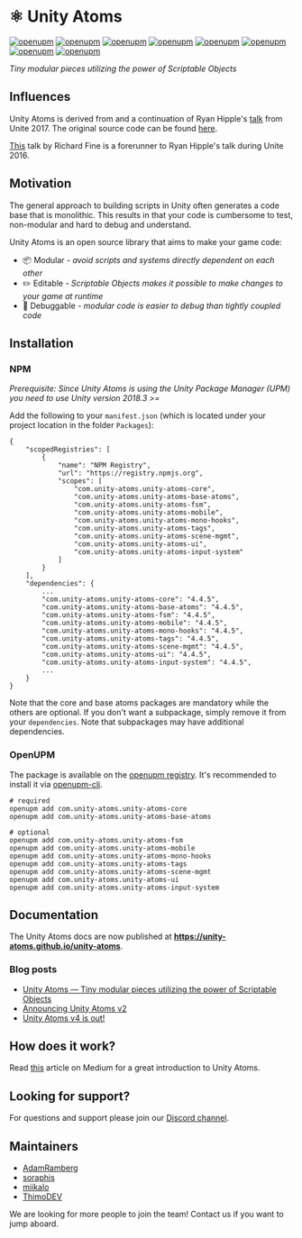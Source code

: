# ⚛️ Unity Atoms

[![openupm](https://img.shields.io/npm/v/com.unity-atoms.unity-atoms-core?label=core&registry_uri=https://package.openupm.com)](https://openupm.com/packages/com.unity-atoms.unity-atoms-core/)
[![openupm](https://img.shields.io/npm/v/com.unity-atoms.unity-atoms-base-atoms?label=base-atoms&registry_uri=https://package.openupm.com)](https://openupm.com/packages/com.unity-atoms.unity-atoms-base-atoms/)
[![openupm](https://img.shields.io/npm/v/com.unity-atoms.unity-atoms-fsm?label=fsm&registry_uri=https://package.openupm.com)](https://openupm.com/packages/com.unity-atoms.unity-atoms-fsm/)
[![openupm](https://img.shields.io/npm/v/com.unity-atoms.unity-atoms-mobile?label=mobile&registry_uri=https://package.openupm.com)](https://openupm.com/packages/com.unity-atoms.unity-atoms-mobile/)
[![openupm](https://img.shields.io/npm/v/com.unity-atoms.unity-atoms-mono-hooks?label=mono-hooks&registry_uri=https://package.openupm.com)](https://openupm.com/packages/com.unity-atoms.unity-atoms-mono-hooks/)
[![openupm](https://img.shields.io/npm/v/com.unity-atoms.unity-atoms-tags?label=tags&registry_uri=https://package.openupm.com)](https://openupm.com/packages/com.unity-atoms.unity-atoms-tags/)
[![openupm](https://img.shields.io/npm/v/com.unity-atoms.unity-atoms-scene-mgmt?label=scene-mgmt&registry_uri=https://package.openupm.com)](https://openupm.com/packages/com.unity-atoms.unity-atoms-scene-mgmt/)
[![openupm](https://img.shields.io/npm/v/com.unity-atoms.unity-atoms-ui?label=ui&registry_uri=https://package.openupm.com)](https://openupm.com/packages/com.unity-atoms.unity-atoms-ui/)

_Tiny modular pieces utilizing the power of Scriptable Objects_

## Influences

Unity Atoms is derived from and a continuation of Ryan Hipple's [talk](https://www.youtube.com/watch?v=raQ3iHhE_Kk&t=2787s) from Unite 2017. The original source code can be found [here](https://github.com/roboryantron/Unite2017).

[This](https://www.youtube.com/watch?v=6vmRwLYWNRo&t=738s) talk by Richard Fine is a forerunner to Ryan Hipple's talk during Unite 2016.

## Motivation

The general approach to building scripts in Unity often generates a code base that is monolithic. This results in that your code is cumbersome to test, non-modular and hard to debug and understand.

Unity Atoms is an open source library that aims to make your game code:

-   📦 Modular _- avoid scripts and systems directly dependent on each other_
-   ✏️ Editable _- Scriptable Objects makes it possible to make changes to your game at runtime_
-   🐛 Debuggable _- modular code is easier to debug than tightly coupled code_

## Installation

### NPM

_Prerequisite: Since Unity Atoms is using the Unity Package Manager (UPM) you need to use Unity version 2018.3 >=_

Add the following to your `manifest.json` (which is located under your project location in the folder `Packages`):

```
{
    "scopedRegistries": [
        {
            "name": "NPM Registry",
            "url": "https://registry.npmjs.org",
            "scopes": [
                "com.unity-atoms.unity-atoms-core",
                "com.unity-atoms.unity-atoms-base-atoms",
                "com.unity-atoms.unity-atoms-fsm",
                "com.unity-atoms.unity-atoms-mobile",
                "com.unity-atoms.unity-atoms-mono-hooks",
                "com.unity-atoms.unity-atoms-tags",
                "com.unity-atoms.unity-atoms-scene-mgmt",
                "com.unity-atoms.unity-atoms-ui",
		        "com.unity-atoms.unity-atoms-input-system"
            ]
        }
    ],
    "dependencies": {
        ...
        "com.unity-atoms.unity-atoms-core": "4.4.5",
        "com.unity-atoms.unity-atoms-base-atoms": "4.4.5",
        "com.unity-atoms.unity-atoms-fsm": "4.4.5",
        "com.unity-atoms.unity-atoms-mobile": "4.4.5",
        "com.unity-atoms.unity-atoms-mono-hooks": "4.4.5",
        "com.unity-atoms.unity-atoms-tags": "4.4.5",
        "com.unity-atoms.unity-atoms-scene-mgmt": "4.4.5",
        "com.unity-atoms.unity-atoms-ui": "4.4.5",
	    "com.unity-atoms.unity-atoms-input-system": "4.4.5",
        ...
    }
}
```

Note that the core and base atoms packages are mandatory while the others are optional. If you don't want a subpackage, simply remove it from your `dependencies`.
Note that subpackages may have additional dependencies.

### OpenUPM

The package is available on the [openupm registry](https://openupm.com). It's recommended to install it via [openupm-cli](https://github.com/openupm/openupm-cli).

```
# required
openupm add com.unity-atoms.unity-atoms-core
openupm add com.unity-atoms.unity-atoms-base-atoms

# optional
openupm add com.unity-atoms.unity-atoms-fsm
openupm add com.unity-atoms.unity-atoms-mobile
openupm add com.unity-atoms.unity-atoms-mono-hooks
openupm add com.unity-atoms.unity-atoms-tags
openupm add com.unity-atoms.unity-atoms-scene-mgmt
openupm add com.unity-atoms.unity-atoms-ui
openupm add com.unity-atoms.unity-atoms-input-system
```

## Documentation

The Unity Atoms docs are now published at **https://unity-atoms.github.io/unity-atoms**.

### Blog posts

-   [Unity Atoms — Tiny modular pieces utilizing the power of Scriptable Objects](https://medium.com/@adamramberg/unity-atoms-tiny-modular-pieces-utilizing-the-power-of-scriptable-objects-e8add1b95201)
-   [Announcing Unity Atoms v2](https://medium.com/@adamramberg/announcing-unity-atoms-v2-1719ef3e587e)
-   [Unity Atoms v4 is out!](https://medium.com/@adamramberg/unity-atoms-v4-is-out-b15a37da49da)

## How does it work?

Read [this](https://medium.com/@adamramberg/unity-atoms-tiny-modular-pieces-utilizing-the-power-of-scriptable-objects-e8add1b95201) article on Medium for a great introduction to Unity Atoms.

## Looking for support?

For questions and support please join our [Discord channel](https://discord.gg/W4yd7E7).

## Maintainers

-   [AdamRamberg](https://github.com/AdamRamberg)
-   [soraphis](https://github.com/soraphis)
-   [miikalo](https://github.com/miikalo)
-   [ThimoDEV](https://github.com/ThimoDEV)

We are looking for more people to join the team! Contact us if you want to jump aboard.
